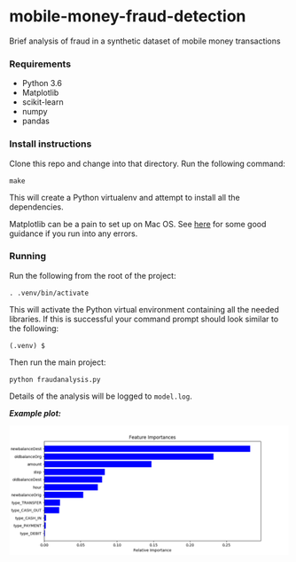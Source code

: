 # mobile-money-fraud-detection
Brief analysis of fraud in a synthetic dataset of mobile money transactions


### Requirements ###

- Python 3.6
- Matplotlib
- scikit-learn
- numpy
- pandas

### Install instructions ###

Clone this repo and change into that directory. Run the following command:

```
make
```

This will create a Python virtualenv and attempt to install all the dependencies.

Matplotlib can be a pain to set up on Mac OS. See [here](https://matplotlib.org/faq/osx_framework.html) for some good guidance if you run into any errors.


### Running ###

Run the following from the root of the project:

```
. .venv/bin/activate
```

This will activate the Python virtual environment containing all the needed libraries. If this is successful your command prompt should look similar to the following:

```
(.venv) $
```

Then run the main project:

```
python fraudanalysis.py
```

Details of the analysis will be logged to `model.log`.


***Example plot:***

![](images/plot1.png)